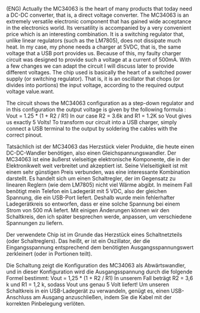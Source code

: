 (ENG)   Actually the MC34063 is the heart of many products that today need a DC-DC converter, that is, a direct voltage converter. The MC34063 is an extremely versatile electronic component that has gained wide acceptance in the electronics world. Its versatility is accompanied by a very convenient price which is an interesting combination. It is a switching regulator that, unlike linear regulators (such as the LM7805), does not dissipate much heat. In my case, my phone needs a charger at 5VDC, that is, the same voltage that a USB port provides us. Because of this, my faulty charger circuit was designed to provide such a voltage at a current of 500mA. With a few changes we can adapt the circuit I will discuss later to provide different voltages.
The chip used is basically the heart of a switched power supply (or switching regulator). That is, it is an oscillator that chops (or divides into portions) the input voltage, according to the required output voltage value.want.

The circuit shows the MC34063 configuration as a step-down regulator and in this configuration the output voltage is given by the following formula :
Vout = 1.25 * (1 + R2 / R1)
In our case R2 = 3.6k and R1 = 1.2K so Vout gives us exactly 5 Volts! To transform our circuit into a USB charger, simply connect a USB terminal to the output by soldering the cables with the correct pinout. 

Tatsächlich ist der MC34063 das Herzstück vieler Produkte, die heute einen DC-DC-Wandler benötigen, also einen Gleichspannungswandler. Der MC34063 ist eine äußerst vielseitige elektronische Komponente, die in der Elektronikwelt weit verbreitet und akzeptiert ist. Seine Vielseitigkeit ist mit einem sehr günstigen Preis verbunden, was eine interessante Kombination darstellt.  Es handelt sich um einen Schaltregler, der im Gegensatz zu linearen Reglern (wie dem LM7805) nicht viel Wärme abgibt. In meinem Fall benötigt mein Telefon ein Ladegerät mit 5 VDC, also der gleichen Spannung, die ein USB-Port liefert. Deshalb wurde mein fehlerhafter Ladegerätkreis so entworfen, dass er eine solche Spannung bei einem Strom von 500 mA liefert.  Mit einigen Änderungen können wir den Schaltkreis, den ich später besprechen werde, anpassen, um verschiedene Spannungen zu liefern.

Der verwendete Chip ist im Grunde das Herzstück eines Schaltnetzteils (oder Schaltreglers). Das heißt, er ist ein Oszillator, der die Eingangsspannung entsprechend dem benötigten Ausgangsspannungswert zerkleinert (oder in Portionen teilt).

Die Schaltung zeigt die Konfiguration des MC34063 als Abwärtswandler, und in dieser Konfiguration wird die Ausgangsspannung durch die folgende Formel bestimmt:
Vout = 1,25 * (1 + R2 / R1)
In unserem Fall beträgt R2 = 3,6 k und R1 = 1,2 k, sodass Vout uns genau 5 Volt liefert! Um unseren Schaltkreis in ein USB-Ladegerät zu verwandeln, genügt es, einen USB-Anschluss am Ausgang anzuschließen, indem Sie die Kabel mit der korrekten Pinbelegung verlöten.






